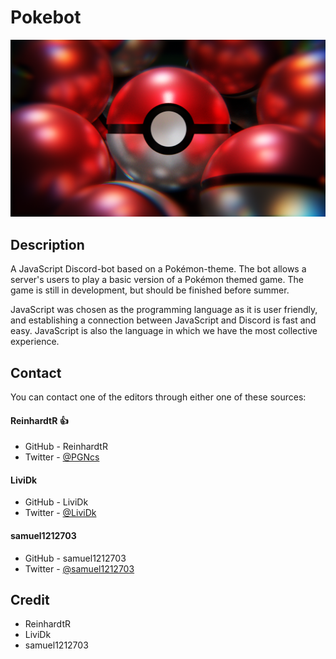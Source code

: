 # Pokebot
![alt text](PokeballsRender2.png)

## Description
A JavaScript Discord-bot based on a Pokémon-theme. The bot allows a server's users to play a basic version of a Pokémon themed game. The game is still in development, but should be finished before summer. 

JavaScript was chosen as the programming language as it is user friendly, and establishing a connection between JavaScript and Discord is fast and easy. JavaScript is also the language in which we have the most collective experience.

## Contact
You can contact one of the editors through either one of these sources:
#### ReinhardtR :+1:
* GitHub - ReinhardtR
* Twitter - [@PGNcs](https://twitter.com/PGNcs)
#### LiviDk
* GitHub - LiviDk
* Twitter - [@LiviDk](https://twitter.com/LiviDk)
#### samuel1212703
* GitHub - samuel1212703
* Twitter - [@samuel1212703](https://twitter.com/samuel1212703)

## Credit
* ReinhardtR
* LiviDk
* samuel1212703
